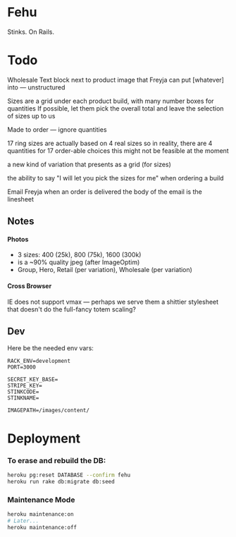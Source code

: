 # Fehu

Stinks. On Rails.


# Todo

Wholesale
  Text block next to product image that Freyja can put [whatever] into — unstructured
  
  Sizes are a grid under each product build, with many number boxes for quantities
  If possible, let them pick the overall total and leave the selection of sizes up to us
  
  Made to order — ignore quantities
  
  17 ring sizes are actually based on 4 real sizes
    so in reality, there are 4 quantities for 17 order-able choices
    this might not be feasible at the moment
  
  a new kind of variation that presents as a grid (for sizes)
  
  the ability to say "I will let you pick the sizes for me" when ordering a build
  
  Email Freyja when an order is delivered
    the body of the email is the linesheet
  
  
## Notes

#### Photos
*	3 sizes: 400 (25k), 800 (75k), 1600 (300k)
*	is a ~90% quality jpeg (after ImageOptim)
*	Group, Hero, Retail (per variation), Wholesale (per variation)


#### Cross Browser
IE does not support vmax — perhaps we serve them a shittier stylesheet that doesn't do the full-fancy totem scaling?


## Dev
Here be the needed env vars:

```
RACK_ENV=development
PORT=3000

SECRET_KEY_BASE=
STRIPE_KEY=
STINKCODE=
STINKNAME=

IMAGEPATH=/images/content/
```

# Deployment

### To erase and rebuild the DB:
```bash
heroku pg:reset DATABASE --confirm fehu
heroku run rake db:migrate db:seed
```

### Maintenance Mode
```bash
heroku maintenance:on
# Later...
heroku maintenance:off
```
